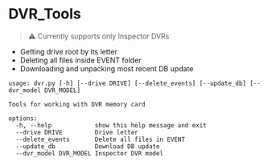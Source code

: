 # DVR_Tools

> :warning: Currently supports only Inspector DVRs

* Getting drive root by its letter
* Deleting all files inside EVENT folder
* Downloading and unpacking most recent DB update

```text
usage: dvr.py [-h] [--drive DRIVE] [--delete_events] [--update_db] [--dvr_model DVR_MODEL]

Tools for working with DVR memory card

options:
  -h, --help            show this help message and exit
  --drive DRIVE         Drive letter
  --delete_events       Delete all files in EVENT
  --update_db           Download DB update
  --dvr_model DVR_MODEL Inspector DVR model
```
